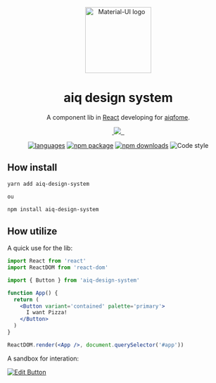 <p align="center">
  <a href="https://aiqfome.com/" rel="noopener" target="_blank"><img width="150" src="https://www.suafranquia.com/views/sources/images/franquias/logos/271b399b0a004c781779ec805e8d7ab7.png" alt="Material-UI logo"></a></p>
</p>

<h1 align="center">aiq design system</h1>

<div align="center">

A component lib in [React](https://reactjs.org/) developing for [aiqfome](http://www.aiqfome.com).

<p align="center">
  <a aria-label="npm package" href="https://www.npmjs.com/package/aiq-design-system">
    <img alt="" src="https://img.shields.io/npm/v/aiq-design-system.svg">
  </a>
  <a aria-label="contributors graph" href="https://github.com/aiqfome/aiq-design-system/graphs/contributors">
    <img src="https://img.shields.io/github/contributors/aiqfome/aiq-design-system.svg">
  </a>
  <a aria-label="last commit" href="https://github.com/aiqfome/aiq-design-system/commits/master">
    <img alt="" src=
  "https://img.shields.io/github/last-commit/aiqfome/aiq-design-system.svg">
  </a>
  <a aria-label="license" href="https://github.com/aiqfome/aiq-design-system/blob/master/LICENSE">
    <img src="https://img.shields.io/github/license/aiqfome/aiq-design-system.svg" alt="">
  </a>
</p>

[![languages](https://img.shields.io/github/languages/count/aiqfome/aiq-design-system)](https://www.npmjs.com/package/aiq-design-system)
[![npm package](https://img.shields.io/npm/v/@material-ui/core/latest.svg)](https://www.npmjs.com/package/aiq-design-system)
[![npm downloads](https://img.shields.io/npm/dm/@material-ui/core.svg)](https://www.npmjs.com/package/aiq-design-system)
![Code style](https://img.shields.io/badge/code_style-prettier-ff69b4.svg)

</div>

## How install

```sh
yarn add aiq-design-system

ou

npm install aiq-design-system
```

## How utilize

A quick use for the lib:

```jsx
import React from 'react'
import ReactDOM from 'react-dom'

import { Button } from 'aiq-design-system'

function App() {
  return (
    <Button variant='contained' palette='primary'>
      I want Pizza!
    </Button>
  )
}

ReactDOM.render(<App />, document.querySelector('#app'))
```

A sandbox for interation:

[![Edit Button](https://codesandbox.io/static/img/play-codesandbox.svg)](https://codesandbox.io/s/festive-dew-dk509?file=/src/App.js)
